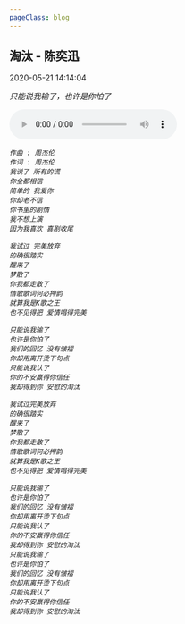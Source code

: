 ```yaml
---
pageClass: blog
---
```


## 淘汰 - 陈奕迅
<p class="date">2020-05-21 14:14:04 
<span id="/blog/music/TaoTai.html" class="leancloud_visitors">
    <i class="shni shn-eye-fill" />
    <i class="leancloud-visitors-count"></i>
</span>
</p>

只能说我输了，也许是你怕了

<audio controls="controls" playsinline="" webkit-playsinline="">
    <source src="http://music.163.com/song/media/outer/url?id=65528.mp3" type="audio/mpeg">
</audio>

```
作曲 : 周杰伦
作词 : 周杰伦
我说了 所有的谎
你全都相信
简单的 我爱你
你却老不信
你书里的剧情
我不想上演
因为我喜欢 喜剧收尾

我试过 完美放弃
的确很踏实
醒来了
梦散了
你我都走散了
情歌歌词何必押韵
就算我是K歌之王
也不见得把 爱情唱得完美

只能说我输了
也许是你怕了
我们的回忆 没有皱褶
你却用离开烫下句点
只能说我认了
你的不安赢得你信任
我却得到你 安慰的淘汰

我试过完美放弃
的确很踏实
醒来了
梦散了
你我都走散了
情歌歌词何必押韵
就算我是K歌之王
也不见得把 爱情唱得完美

只能说我输了
也许是你怕了
我们的回忆 没有皱褶
你却用离开烫下句点
只能说我认了
你的不安赢得你信任
我却得到你 安慰的淘汰
只能说我输了
也许是你怕了
我们的回忆 没有皱褶
你却用离开烫下句点
只能说我认了
你的不安赢得你信任
我却得到你 安慰的淘汰
```

<base-valine />
<el-backtop :visibility-height="0"></el-backtop>
